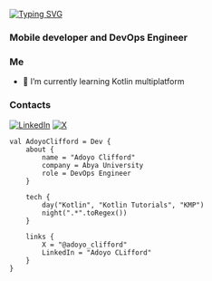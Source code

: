 [![Typing SVG](https://readme-typing-svg.demolab.com?font=Fira+Code&pause=1000&color=167638&width=435&lines=Hi+there)](https://git.io/typing-svg)
<h3 align="left">Mobile developer and DevOps Engineer</h3>


### Me
- 🌱 I’m currently learning Kotlin multiplatform

### Contacts
[![LinkedIn](https://img.shields.io/badge/LinkedIn-%230077B5.svg?style=for-the-badge&logo=linkedin&logoColor=white)](https://www.linkedin.com/in/clifford-adoyo-5b4625210/)
[![X](https://img.shields.io/badge/Twitter-%231DA1F2.svg?style=for-the-badge&logo=Twitter&logoColor=white)](https://x.com/adoyo_clifford)

```
val AdoyoClifford = Dev {
    about {
        name = "Adoyo Clifford"
        company = Abya University
        role = DevOps Engineer
    }

    tech {
        day("Kotlin", "Kotlin Tutorials", "KMP")
        night(".*".toRegex())
    }

    links {
        X = "@adoyo_clifford"
        LinkedIn = "Adoyo CLifford"
    }
}
```


 
